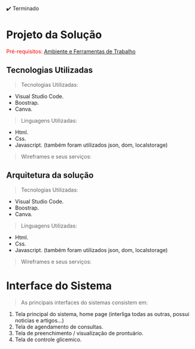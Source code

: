 ✔️ Terminado

# Projeto da Solução

<span style="color:red">Pré-requisitos: <a href="4-Gestão-Configuração.md"> Ambiente e Ferramentas de Trabalho</a></span>

## Tecnologias Utilizadas

> Tecnologias Utilizadas:
- Visual Studio Code.
- Boostrap.
- Canva.

> Linguagens Utilizadas:
- Html.
- Css.
- Javascript.
(também foram utilizados json, dom, localstorage)

> Wireframes e seus serviços:


## Arquitetura da solução


> Tecnologias Utilizadas:
- Visual Studio Code.
- Boostrap.
- Canva.

> Linguagens Utilizadas:
- Html.
- Css.
- Javascript.
(também foram utilizados json, dom, localstorage)

> Wireframes e seus serviços:




# Interface do Sistema


> As principais interfaces do sistemas consistem em:
1. Tela principal do sistema, home page (interliga todas as outras, possui noticias e artigos...)
2. Tela de agendamento de consultas.
3. Tela de preenchimento / visualização de prontuário.
4. Tela de controle glicemico.



